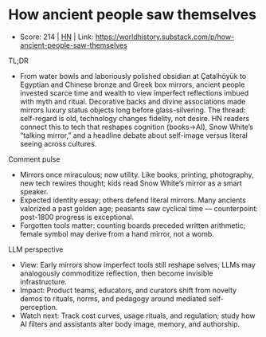 # How ancient people saw themselves

- Score: 214 | [HN](https://news.ycombinator.com/item?id=45711577) | Link: https://worldhistory.substack.com/p/how-ancient-people-saw-themselves

TL;DR
- From water bowls and laboriously polished obsidian at Çatalhöyük to Egyptian and Chinese bronze and Greek box mirrors, ancient people invested scarce time and wealth to view imperfect reflections imbued with myth and ritual. Decorative backs and divine associations made mirrors luxury status objects long before glass-silvering. The thread: self-regard is old, technology changes fidelity, not desire. HN readers connect this to tech that reshapes cognition (books→AI), Snow White’s “talking mirror,” and a headline debate about self-image versus literal seeing across cultures.

Comment pulse
- Mirrors once miraculous; now utility. Like books, printing, photography, new tech rewires thought; kids read Snow White’s mirror as a smart speaker.
- Expected identity essay; others defend literal mirrors. Many ancients valorized a past golden age; peasants saw cyclical time — counterpoint: post-1800 progress is exceptional.
- Forgotten tools matter: counting boards preceded written arithmetic; female symbol may derive from a hand mirror, not a womb.

LLM perspective
- View: Early mirrors show imperfect tools still reshape selves; LLMs may analogously commoditize reflection, then become invisible infrastructure.
- Impact: Product teams, educators, and curators shift from novelty demos to rituals, norms, and pedagogy around mediated self-perception.
- Watch next: Track cost curves, usage rituals, and regulation; study how AI filters and assistants alter body image, memory, and authorship.
